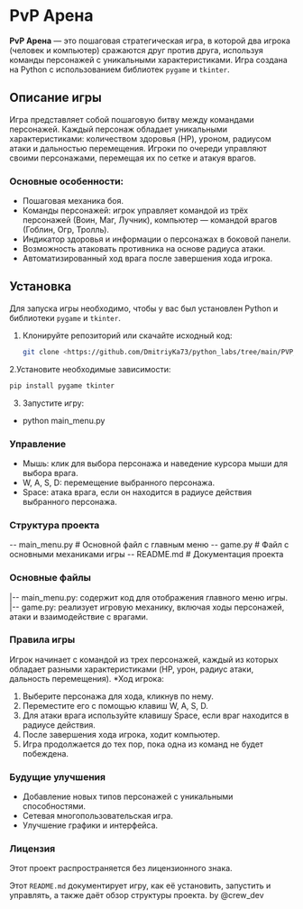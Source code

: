 # PvP Арена

**PvP Арена** — это пошаговая стратегическая игра, в которой два игрока (человек и компьютер) сражаются друг против друга, используя команды персонажей с уникальными характеристиками. Игра создана на Python с использованием библиотек `pygame` и `tkinter`.

## Описание игры

Игра представляет собой пошаговую битву между командами персонажей. Каждый персонаж обладает уникальными характеристиками: количеством здоровья (HP), уроном, радиусом атаки и дальностью перемещения. Игроки по очереди управляют своими персонажами, перемещая их по сетке и атакуя врагов.

### Основные особенности:

- Пошаговая механика боя.
- Команды персонажей: игрок управляет командой из трёх персонажей (Воин, Маг, Лучник), компьютер — командой врагов (Гоблин, Огр, Тролль).
- Индикатор здоровья и информации о персонажах в боковой панели.
- Возможность атаковать противника на основе радиуса атаки.
- Автоматизированный ход врага после завершения хода игрока.

## Установка

Для запуска игры необходимо, чтобы у вас был установлен Python и библиотеки `pygame` и `tkinter`.

1. Клонируйте репозиторий или скачайте исходный код:
   ```bash
   git clone <https://github.com/DmitriyKa73/python_labs/tree/main/PVP_Arena>
   ```
2.Установите необходимые зависимости:
   ```bash
   pip install pygame tkinter
   ```
3. Запустите игру:
- python main_menu.py

### Управление

- Мышь: клик для выбора персонажа и наведение курсора мыши для выбора врага.
- W, A, S, D: перемещение выбранного персонажа.
- Space: атака врага, если он находится в радиусе действия выбранного персонажа.
  
### Структура проекта

-- main_menu.py           # Основной файл с главным меню
-- game.py                # Файл с основными механиками игры
-- README.md              # Документация проекта

### Основные файлы

|-- main_menu.py: содержит код для отображения главного меню игры.
|-- game.py: реализует игровую механику, включая ходы персонажей, атаки и взаимодействие с врагами.

### Правила игры

Игрок начинает с командой из трех персонажей, каждый из которых обладает разными характеристиками (HP, урон, радиус атаки, дальность перемещения).
*Ход игрока:
1. Выберите персонажа для хода, кликнув по нему.
2. Переместите его с помощью клавиш W, A, S, D.
3. Для атаки врага используйте клавишу Space, если враг находится в радиусе действия.
4. После завершения хода игрока, ходит компьютер.
5. Игра продолжается до тех пор, пока одна из команд не будет побеждена.

### Будущие улучшения

* Добавление новых типов персонажей с уникальными способностями.
* Сетевая многопользовательская игра.
* Улучшение графики и интерфейса.

### Лицензия

Этот проект распространяется без лицензионного знака.

Этот `README.md` документирует игру, как её установить, запустить и управлять, а также даёт обзор структуры проекта.
by @crew_dev
